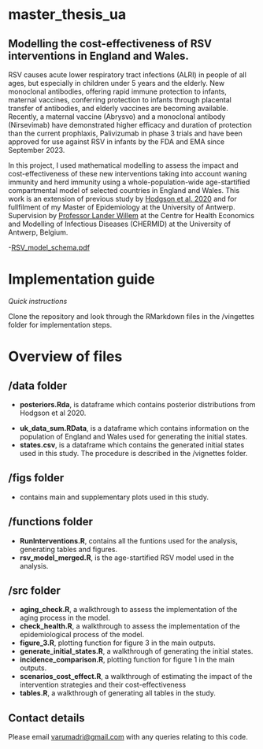 # master_thesis_ua
## Modelling the cost-effectiveness of RSV interventions in England and Wales. 
RSV causes acute lower respiratory tract infections (ALRI) in people of all ages, but especially in children under 5 years and the elderly. New monoclonal antibodies, offering rapid immune protection to infants, maternal vaccines, conferring protection to infants through placental transfer of antibodies, and elderly vaccines are becoming available. Recently, a maternal vaccine (Abrysvo) and a monoclonal antibody (Nirsevimab) have demonstrated higher efficacy and duration of protection than the current prophlaxis, Palivizumab in phase 3 trials and have been approved for use against RSV in infants by the FDA and EMA since September 2023. 

In this project, I used mathematical modelling to assess the impact and cost-effectiveness of these new interventions taking into account waning immunity and herd immunity using a whole-population-wide age-startified compartmental model of selected countries in England and Wales. This work is an extension of previous study by [Hodgson et al. 2020](https://bmcmedicine.biomedcentral.com/articles/10.1186/s12916-020-01802-8) and for fullfilment of my Master of Epidemiology at the University of Antwerp. Supervision by [Professor Lander Willem](https://www.uantwerpen.be/en/staff/lander-willem/) at the Centre for Health Economics and Modelling of Infectious Diseases (CHERMID) at the University of Antwerp, Belgium. 

-[RSV_model_schema.pdf](https://github.com/arumadri/master_thesis_ua/files/15475728/RSV_model_schema.pdf)

# Implementation guide 
*Quick instructions*

Clone the repository and look through the RMarkdown files in the /vingettes folder for implementation steps.

# Overview of files 
## /data folder 
- **posteriors.Rda**, is dataframe which contains posterior distributions from Hodgson et al 2020.
+ **uk_data_sum.RData**, is a dataframe which contains information on the population of England and Wales used for generating the initial states.
+ **states.csv**, is a dataframe which contains the generated initial states used in this study. The procedure is described in the /vignettes folder.

## /figs folder 
+ contains main and supplementary plots used in this study.

## /functions folder 
+ **RunInterventions.R**, contains all the funtions used for the analysis, generating tables and figures.
+ **rsv_model_merged.R**, is the age-startified RSV model used in the analysis.

## /src folder 
+ **aging_check.R**, a walkthrough to assess the implementation of the aging process in the model.
+ **check_health.R**, a walkthrough to assess the implementation of the epidemiological process of the model.
+ **figure_3.R**, plotting function for figure 3 in the main outputs.
+ **generate_initial_states.R**, a walkthrough of generating the initial states.
+ **incidence_comparison.R**, plotting function for figure 1 in the main outputs.
+ **scenarios_cost_effect.R**, a walkthrough of estimating the impact of the intervention strategies and their cost-effectiveness
+ **tables.R**, a walkthrough of generating all tables in the study.

## Contact details 
Please email [varumadri@gmail.com](varumadri@gmail.com) with any queries relating to this code.
